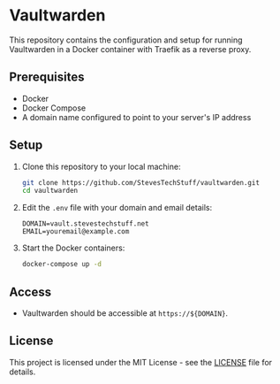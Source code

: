 # Vaultwarden

This repository contains the configuration and setup for running Vaultwarden in a Docker container with Traefik as a reverse proxy.

## Prerequisites

- Docker
- Docker Compose
- A domain name configured to point to your server's IP address

## Setup

1. Clone this repository to your local machine:

    ```sh
    git clone https://github.com/StevesTechStuff/vaultwarden.git
    cd vaultwarden
    ```

2. Edit the `.env` file with your domain and email details:

    ```plaintext
    DOMAIN=vault.stevestechstuff.net
    EMAIL=youremail@example.com
    ```

3. Start the Docker containers:

    ```sh
    docker-compose up -d
    ```

## Access

- Vaultwarden should be accessible at `https://${DOMAIN}`.

## License

This project is licensed under the MIT License - see the [LICENSE](LICENSE) file for details.
